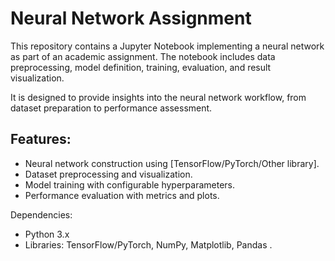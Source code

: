 # Neural Network Assignment
This repository contains a Jupyter Notebook implementing a neural network as part of an academic assignment. The notebook includes data preprocessing, model definition, training, evaluation, and result visualization. 

It is designed to provide insights into the neural network workflow, from dataset preparation to performance assessment.

## Features:
- Neural network construction using [TensorFlow/PyTorch/Other library].
- Dataset preprocessing and visualization.
- Model training with configurable hyperparameters.
- Performance evaluation with metrics and plots.

Dependencies:
- Python 3.x
- Libraries: TensorFlow/PyTorch, NumPy, Matplotlib, Pandas .

